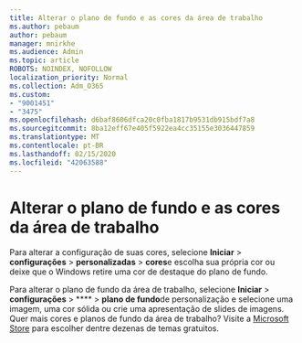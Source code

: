 ```yaml
---
title: Alterar o plano de fundo e as cores da área de trabalho
ms.author: pebaum
author: pebaum
manager: mnirkhe
ms.audience: Admin
ms.topic: article
ROBOTS: NOINDEX, NOFOLLOW
localization_priority: Normal
ms.collection: Adm_O365
ms.custom:
- "9001451"
- "3475"
ms.openlocfilehash: d6baf8606dfca20c0fba1817b9531db915bdf7a8
ms.sourcegitcommit: 8ba12eff67e405f5922ea4cc35155e3036447859
ms.translationtype: MT
ms.contentlocale: pt-BR
ms.lasthandoff: 02/15/2020
ms.locfileid: "42063588"
---
```

# <a name="change-your-desktop-background-and-colors"></a>Alterar o plano de fundo e as cores da área de trabalho

Para alterar a configuração de suas cores, selecione **Iniciar** > **configurações** > **personalizadas** > **cores**e escolha sua própria cor ou deixe que o Windows retire uma cor de destaque do plano de fundo.

Para alterar o plano de fundo da área de trabalho, selecione **Iniciar** > **configurações** > **** > **plano de fundo**de personalização e selecione uma imagem, uma cor sólida ou crie uma apresentação de slides de imagens. Quer mais cores e planos de fundo da área de trabalho? Visite a [Microsoft Store](https://www.microsoft.com/en-us/store/collections/windowsthemes) para escolher dentre dezenas de temas gratuitos.
